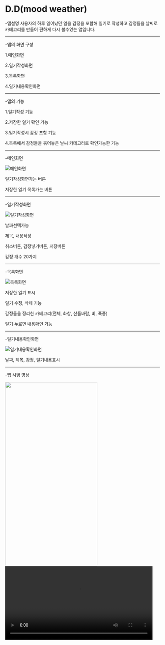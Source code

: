 # D.D(mood weather)

-앱설명
사용자의 하루 일어났던 일을 감정을 포함해 일기로 작성하고 감정들을 날씨로 카테고리를 만들어 편하게 다시 볼수있는 앱입니다.

------------
-앱의 화면 구성

1.매인화면

2.일기작성화면

3.목록화면

4.일기내용확인화면


------------
-앱의 기능

1.일기작성 기능

2.저장한 일기 확인 기능

3.일기작성시 감정 포함 기능

4.목록에서 감정들을 묶어놓은 날씨 카테고리로 확인가능한 기능


------------
-메인화면

![메인화면](https://github.com/ere-shark/dd/blob/main/%E1%84%86%E1%85%A6%E1%84%8B%E1%85%B5%E1%86%AB%E1%84%92%E1%85%AA%E1%84%86%E1%85%A7%E1%86%AB.png)

일기작성화면가는 버튼

저장한 일기 목록가는 버튼


------------
-일기작성화면

![일기작성화면](https://github.com/ere-shark/dd/blob/main/%E1%84%8B%E1%85%B5%E1%86%AF%E1%84%80%E1%85%B5%E1%84%8C%E1%85%A1%E1%86%A8%E1%84%89%E1%85%A5%E1%86%BC%E1%84%92%E1%85%AA%E1%84%86%E1%85%A7%E1%86%AB.png)

날짜선택가능

제목, 내용작성

취소버튼, 감정넣기버튼, 저장버튼

감정 개수 20가지


------------
-목록화면

![목록화면](https://github.com/ere-shark/dd/blob/main/%E1%84%86%E1%85%A9%E1%86%A8%E1%84%85%E1%85%A9%E1%86%A8%E1%84%92%E1%85%AA%E1%84%86%E1%85%A7%E1%86%AB.png)

저장한 일기 표시

일기 수정, 삭제 기능

감정들을 정리한 카테고리(전체, 화창, 산들바람, 비, 폭풍)

일기 누르면 내용확인 가능


------------
-일기내용확인화면

![일기내용확인화면](https://github.com/ere-shark/dd/blob/main/%E1%84%8B%E1%85%B5%E1%86%AF%E1%84%80%E1%85%B5%E1%84%82%E1%85%A2%E1%84%8B%E1%85%AD%E1%86%BC%E1%84%92%E1%85%AA%E1%86%A8%E1%84%8B%E1%85%B5%E1%86%AB%E1%84%92%E1%85%AA%E1%84%86%E1%85%A7%E1%86%AB.png)

날짜, 제목, 감정, 일기내용표시


------------
-앱 시범 영상

<img src="https://github.com/ere-shark/dd/blob/main/%E1%84%8B%E1%85%A2%E1%86%B8%20%E1%84%89%E1%85%B5%E1%84%87%E1%85%A5%E1%86%B7%20%E1%84%8B%E1%85%A7%E1%86%BC%E1%84%89%E1%85%A1%E1%86%BC1.gif" width="300" height="600"/>

<video width="480" controls>
  <source src="https://github.com/ere-shark/dd/blob/a348a9bbdebf71e575494e68e8a67dc978d07342/%EC%95%B1%20%EC%8B%9C%EB%B2%94%20%EC%98%81%EC%83%81.mov">
</video>
